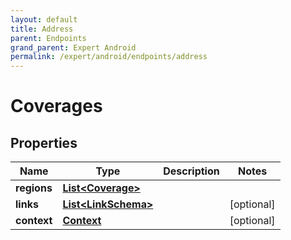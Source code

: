 ```yaml
---
layout: default
title: Address
parent: Endpoints
grand_parent: Expert Android
permalink: /expert/android/endpoints/address
---
```


# Coverages

## Properties
Name | Type | Description | Notes
------------ | ------------- | ------------- | -------------
**regions** | [**List&lt;Coverage&gt;**](Coverage.md) |  | 
**links** | [**List&lt;LinkSchema&gt;**](LinkSchema.md) |  |  [optional]
**context** | [**Context**](Context.md) |  |  [optional]



